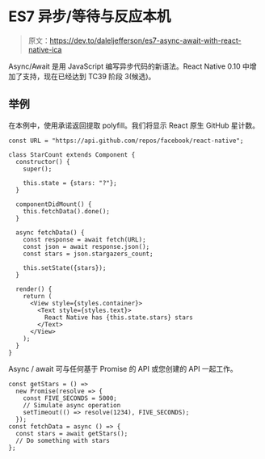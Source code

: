 # ES7 异步/等待与反应本机

> 原文：<https://dev.to/daleljefferson/es7-async-await-with-react-native-ica>

Async/Await 是用 JavaScript 编写异步代码的新语法。React Native 0.10 中增加了支持，现在已经达到 TC39 阶段 3(候选)。

## 举例

在本例中，使用承诺返回提取 polyfill。我们将显示 React 原生 GitHub 星计数。

```
const URL = "https://api.github.com/repos/facebook/react-native";

class StarCount extends Component {
  constructor() {
    super();

    this.state = {stars: "?"};
  }

  componentDidMount() {
    this.fetchData().done();
  }

  async fetchData() {
    const response = await fetch(URL);
    const json = await response.json();
    const stars = json.stargazers_count;

    this.setState({stars});
  }

  render() {
    return (
      <View style={styles.container}>
        <Text style={styles.text}>
          React Native has {this.state.stars} stars
        </Text>
      </View>
    );
  }
} 
```

Async / await 可与任何基于 Promise 的 API 或您创建的 API 一起工作。

```
const getStars = () =>
  new Promise(resolve => {
    const FIVE_SECONDS = 5000;
    // Simulate async operation
    setTimeout(() => resolve(1234), FIVE_SECONDS);
  });
const fetchData = async () => {
  const stars = await getStars();
  // Do something with stars
}; 
```